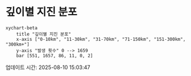 # 깊이별 지진 분포

```mermaid
xychart-beta
    title "깊이별 지진 분포"
    x-axis ["0-10km", "11-30km", "31-70km", "71-150km", "151-300km", "300km+"]
    y-axis "발생 횟수" 0 --> 1659
    bar [551, 1657, 86, 11, 0, 2]
```

업데이트 시간: 2025-08-10 15:03:47
